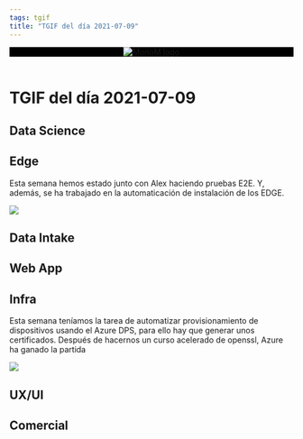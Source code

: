 ```yaml
---
tags: tgif
title: "TGIF del día 2021-07-09"
---
```


<header style="background-color: black;">
<a href="{{ '/' | url }}"><img src="{{ '/img/logo.png' | url }}" alt="MonoM logo"></a>
</header>

# TGIF del día 2021-07-09

## Data Science

## Edge

Esta semana hemos estado junto con Alex haciendo pruebas E2E. Y, además, se ha trabajado en la automaticación de instalación de los EDGE.

![](https://media.giphy.com/media/23UvgsnAh8LxS/giphy.gif)


## Data Intake

## Web App

## Infra

Esta semana teníamos la tarea de automatizar provisionamiento de dispositivos usando el Azure DPS, para ello hay que generar unos certificados. Después de hacernos un curso acelerado de openssl, Azure ha ganado la partida 

![](https://media.giphy.com/media/JUSwkiO1Eh5K43ruN0/giphy.gif)

## UX/UI

## Comercial
